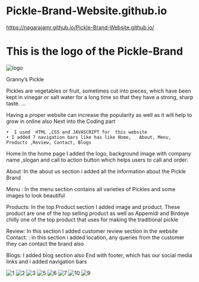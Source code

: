 # Pickle-Brand-Website.github.io
https://nagarajamr.github.io/Pickle-Brand-Website.github.io/
# This is the logo of the Pickle-Brand
![logo](https://user-images.githubusercontent.com/72555080/193755185-352c02eb-107c-42de-ad95-4f60946d8520.png)

Granny’s Pickle

Pickles are vegetables or fruit, sometimes cut into pieces, which have been kept in vinegar or salt water for a long time so that they have a strong, sharp taste. ...

Having a proper website can increase the popularity as well as it will help to grow in online also
Next  into the Coding part

    •  I used  HTML ,CSS and JAVASCRIPT for  this website 
    • I added 7 navigation bars like has like Home,   About, Menu, Products ,Review, Contact, Blogs
Home:In the home page I added the logo, background image with company name ,slogan and call to action button which helps users to call and order.

 
 About :In  the about us section i added all the information about the Pickle Brand

Menu : In the menu section contains all varieties of Pickles and some images to look beautiful

Products: In the top Product section I added image and product. These product are one of the top selling product as well as Appemidi and Birdeye chilly one of the top product that uses for making the traditional pickle

Review: In this section I added customer review section in the website 
Contact: :  in this section i added location, any queries from the customer they can contact the brand also

Blogs: I added blog section also
     End with footer, which has our social media links and  i added navigation bars

![1](https://user-images.githubusercontent.com/72555080/193756306-38015049-a084-4c98-ac8c-7c850dc66135.png)
![2](https://user-images.githubusercontent.com/72555080/193756583-0a0c2106-662a-409e-96cd-978a2fecf2e1.png)
![3](https://user-images.githubusercontent.com/72555080/193756721-55138940-db7c-4aba-9d82-a2fff881ea92.png)
![5](https://user-images.githubusercontent.com/72555080/193756839-0927a8c3-517b-4583-b443-41e244eb54fb.png)
![6](https://user-images.githubusercontent.com/72555080/193757031-841af8dc-8387-40f1-a344-dec7617b2345.png)
![7](https://user-images.githubusercontent.com/72555080/193757187-793cc13f-092e-4bee-b3d7-af50072ee0a0.png)
![10](https://user-images.githubusercontent.com/72555080/193758503-f76e9b74-abaf-497e-8c6f-151e5e4d8782.jpg)
![9](https://user-images.githubusercontent.com/72555080/193758712-f02ee084-dd95-4032-ab49-a605757386b2.png)
